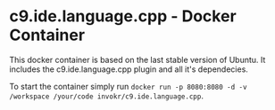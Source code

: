 c9.ide.language.cpp - Docker Container
======================================

This docker container is based on the last stable version of Ubuntu.
It includes the c9.ide.language.cpp plugin and all it's dependecies.

To start the container simply run `docker run -p 8080:8080 -d -v /workspace /your/code invokr/c9.ide.language.cpp`.
